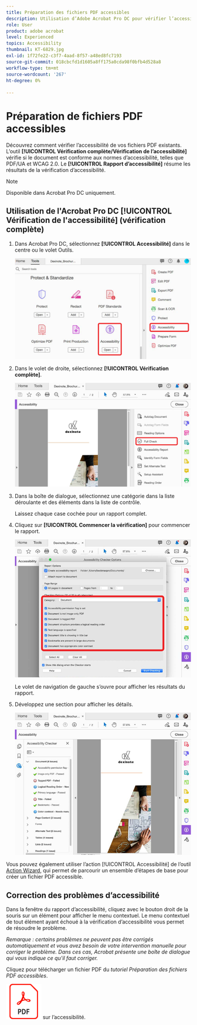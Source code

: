```yaml
---
title: Préparation des fichiers PDF accessibles
description: Utilisation d’Adobe Acrobat Pro DC pour vérifier l’accessibilité de vos fichiers PDF existants
role: User
product: adobe acrobat
level: Experienced
topics: Accessibility
thumbnail: KT-6829.jpg
exl-id: 1f72fe22-c3f7-4aad-8f57-a48ed8fc7193
source-git-commit: 018cbcfd1d1605a8ff175a0cda98f0bfb4d528a8
workflow-type: tm+mt
source-wordcount: '267'
ht-degree: 0%

---
```


# Préparation de fichiers PDF accessibles

Découvrez comment vérifier l’accessibilité de vos fichiers PDF existants. L’outil **[!UICONTROL Vérification complète/Vérification de l’accessibilité]** vérifie si le document est conforme aux normes d’accessibilité, telles que PDF/UA et WCAG 2.0. Le **[!UICONTROL Rapport d’accessibilité]** résume les résultats de la vérification d’accessibilité.

>[!NOTE]
>
>Disponible dans Acrobat Pro DC uniquement.

## Utilisation de l&#39;Acrobat Pro DC [!UICONTROL Vérification de l&#39;accessibilité] (vérification complète)

1. Dans Acrobat Pro DC, sélectionnez **[!UICONTROL Accessibilité]** dans le centre ou le volet Outils.

   ![Étape d’accessibilité 1](../assets/Accessibility_1.png)

1. Dans le volet de droite, sélectionnez **[!UICONTROL Vérification complète]**.

   ![Étape 2 d’accessibilité](../assets/Accessibility_2.png)

1. Dans la boîte de dialogue, sélectionnez une catégorie dans la liste déroulante et des éléments dans la liste de contrôle.

   Laissez chaque case cochée pour un rapport complet.

1. Cliquez sur **[!UICONTROL Commencer la vérification]** pour commencer le rapport.

   ![Étape 3 d’accessibilité](../assets/Accessibility_3.png)

   Le volet de navigation de gauche s’ouvre pour afficher les résultats du rapport.

1. Développez une section pour afficher les détails.

   ![Étape 4 d’accessibilité](../assets/Accessibility_4.png)

Vous pouvez également utiliser l’action [!UICONTROL Accessibilité] de l’outil [Action Wizard](https://experienceleague.adobe.com/docs/document-cloud-learn/acrobat-learning/advanced-tasks/action.html), qui permet de parcourir un ensemble d’étapes de base pour créer un fichier PDF accessible.

## Correction des problèmes d’accessibilité

Dans la fenêtre du rapport d’accessibilité, cliquez avec le bouton droit de la souris sur un élément pour afficher le menu contextuel. Le menu contextuel de tout élément ayant échoué à la vérification d’accessibilité vous permet de résoudre le problème.

*Remarque : certains problèmes ne peuvent pas être corrigés automatiquement et vous avez besoin de votre intervention manuelle pour corriger le problème. Dans ces cas, Acrobat présente une boîte de dialogue qui vous indique ce qu&#39;il faut corriger.*

Cliquez pour télécharger un fichier PDF du *tutoriel Préparation des fichiers PDF accessibles*.

[![Télécharger le tutoriel](../assets/acrobat_PDF_96.png)](../assets/AcrobatDCAccessible.pdf) sur l’accessibilité.
